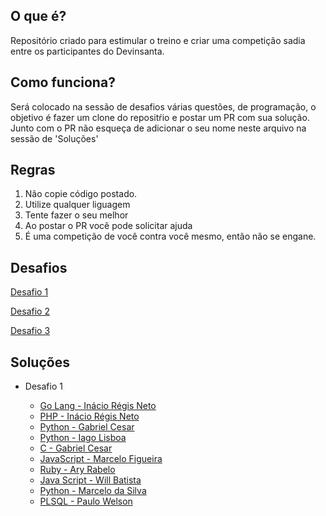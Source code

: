 ## O que é?

Repositório criado para estimular o treino e criar uma competição sadia entre os participantes do Devinsanta.

## Como funciona?

Será colocado na sessão de desafios várias questões, de programação, o objetivo é fazer um clone do repositŕio e postar um PR com sua solução.
Junto com o PR não esqueça de adicionar o seu nome neste arquivo na sessão de 'Soluções'

## Regras

1. Não copie código postado.
2. Utilize qualquer liguagem
3. Tente fazer o seu melhor
4. Ao postar o PR você pode solicitar ajuda
5. É uma competição de você contra você mesmo, então não se engane.

## Desafios

[Desafio 1](https://github.com/aryrabelo/Devinsanta-Challenge/blob/master/Desafio%201/Desafio%201.md)

[Desafio 2](https://github.com/aryrabelo/Devinsanta-Challenge/blob/master/Desafio%202/Desafio%202.md)

[Desafio 3](https://github.com/aryrabelo/Devinsanta-Challenge/blob/master/Desafio%203/Desafio%203.md)


## Soluções

* Desafio 1

  * [Go Lang - Inácio Régis Neto](https://github.com/inacio/Devinsanta-Challenge/blob/master/Desafio%201/Go-Inacio/main.go)
  * [PHP - Inácio Régis Neto](https://github.com/inacio/Devinsanta-Challenge/blob/master/Desafio%201/PHP_Inacio/desafio1.php)
  * [Python - Gabriel Cesar](https://github.com/gabrielcesar/Devinsanta-Challenge/tree/master/Desafio%201/python_gabrielcesar)
  * [Python - Iago Lisboa](https://github.com/iagolisboa/Devinsanta-Challenge/blob/master/Desafio%201/Python_IagoLisboa/challenge1.py)
  * [C - Gabriel Cesar](https://github.com/gabrielcesar/Devinsanta-Challenge/tree/master/Desafio%201/c_gabrielcesar)
  * [JavaScript - Marcelo Figueira](https://github.com/MarceloFigueira/Devinsanta-Challenge/blob/master/Desafio%201/js_marcelofigueira/desafio1.js)
  * [Ruby - Ary Rabelo](https://github.com/aryrabelo/Devinsanta-Challenge/tree/master/Desafio%201/Ruby(aryrabelo))
  * [Java Script - Will Batista](https://github.com/aryrabelo/Devinsanta-Challenge/tree/master/Desafio%201/JavaScript(Will))
  * [Python - Marcelo da Silva](https://github.com/marcelodasilva/Devinsanta-Challenge/blob/master/Desafio%201/python_MarceloDaSilva/solution1.py)
  * [PLSQL - Paulo Welson](https://github.com/paulowelson/Devinsanta-Challenge/blob/master/Desafio%201/PauloWelson_PLSQL/desafio1.sql)

